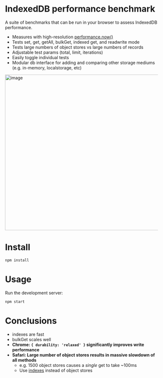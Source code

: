 # IndexedDB performance benchmark

A suite of benchmarks that can be run in your browser to assess IndexedDB performance.

- Measures with high-resolution [performance.now()](https://developer.mozilla.org/en-US/docs/Web/API/Performance/now)
- Tests set, get, getAll, bulkGet, indexed get, and readwrite mode
- Tests large numbers of object stores vs large numbers of records
- Adjustable test params (total, limit, iterations)
- Easily toggle individual tests
- Modular db interface for adding and comparing other storage mediums (e.g. in-memory, localstorage, etc)

<img width="514" alt="image" src="https://github.com/raineorshine/indexeddb-benchmark/assets/750276/ab0ce51d-42b4-45c9-b7e8-2dd2622d98ab">

# Install

```
npm install
```

# Usage

Run the development server:

```
npm start
```

# Conclusions

- indexes are fast
- bulkGet scales well
- **Chrome: `{ durability: 'relaxed' }` significantly improves write performance**
- **Safari: Large number of object stores results in massive slowdown of all methods**
  - e.g. 1500 object stores causes a _single_ get to take ~100ms
  - Use [indexes](https://developer.mozilla.org/en-US/docs/Web/API/IDBIndex) instead of object stores
